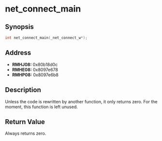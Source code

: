 # net_connect_main



Synopsis
--------
```C++
int net_connect_main(_net_connect_w*);
```



Address
-------
 * __RMHJ08:__ 0x80b18d0c
 * __RMHE08:__ 0x8097e678
 * __RMHP08:__ 0x8097e6b8



Description
-----------
Unless the code is rewritten by another function, it only returns zero.
For the moment, this function is left unused.


Return Value
------------
Always returns zero.
